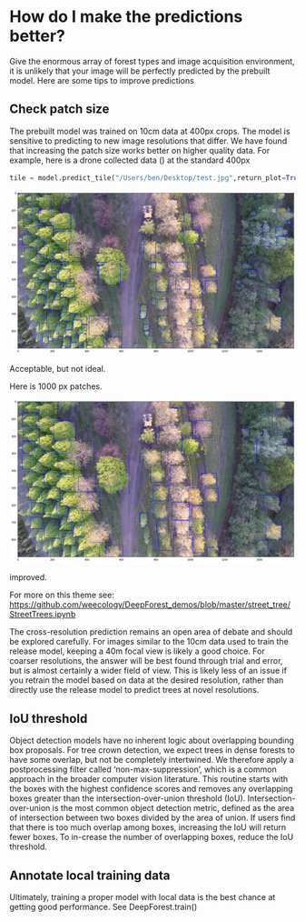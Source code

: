 # How do I make the predictions better?

Give the enormous array of forest types and image acquisition environment, it is unlikely that your image will be perfectly predicted by the prebuilt model. Here are some tips to improve predictions

## Check patch size

The prebuilt model was trained on 10cm data at 400px crops. The model is sensitive to predicting to new image resolutions that differ. We have found that increasing the patch size works better on higher quality data. For example, here is a drone collected data () at the standard 400px

```python
tile = model.predict_tile("/Users/ben/Desktop/test.jpg",return_plot=True,patch_overlap=0,iou_threshold=0.05,patch_size=400)
```

![](../www/example_patch400.png)

Acceptable, but not ideal.


Here is 1000 px patches.

![](../www/example_patch1000.png)


improved.

For more on this theme see:
https://github.com/weecology/DeepForest_demos/blob/master/street_tree/StreetTrees.ipynb

The cross-resolution prediction remains an open area of debate and should be explored carefully. For images similar to the 10cm data used to train the release model, keeping a 40m focal view is likely a good choice. For coarser resolutions, the answer will be best found through trial and error, but is almost certainly a wider field of view. This is likely less of an issue if you retrain the model based on data at the desired resolution, rather than directly use the release model to predict trees at novel resolutions.

## IoU threshold

Object detection models have no inherent logic about overlapping bounding box proposals. For tree crown detection, we expect trees in dense forests to have some overlap, but not be completely intertwined. We therefore apply a postprocessing filter called ‘non-max-suppression’, which is a common approach in the broader computer vision literature. This routine starts with the boxes with the highest confidence scores and removes any overlapping boxes greater than the intersection-over-union threshold (IoU). Intersection-over-union is the most common object detection metric, defined as the area of intersection between two boxes divided by the area of union. If users find that there is too much overlap among boxes, increasing the IoU will return fewer boxes. To in-crease the number of overlapping boxes, reduce the IoU threshold.

## Annotate local training data

Ultimately, training a proper model with local data is the best chance at getting good performance. See DeepForest.train()
